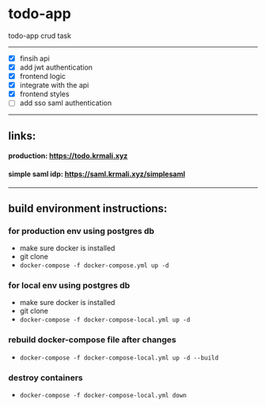 # todo-app
todo-app crud task

---
- [x] finsih api
- [x] add jwt authentication
- [x] frontend logic
- [x] integrate with the api
- [x] frontend styles
- [ ] add sso saml authentication

---

## links:
#### production: https://todo.krmali.xyz
#### simple saml idp: https://saml.krmali.xyz/simplesaml

---
## build environment instructions:
### for production env using postgres db
- make sure docker is installed
- git clone <repo>
- ```docker-compose -f docker-compose.yml up -d```

### for local env using postgres db
- make sure docker is installed
- git clone <repo>
- ```docker-compose -f docker-compose-local.yml up -d```

### rebuild docker-compose file after changes
- ```docker-compose -f docker-compose-local.yml up -d --build```

### destroy containers
- ```docker-compose -f docker-compose-local.yml down```

